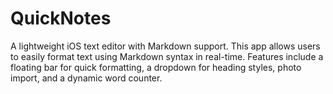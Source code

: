 # QuickNotes
A lightweight iOS text editor with Markdown support. This app allows users to easily format text using Markdown syntax in real-time. Features include a floating bar for quick formatting, a dropdown for heading styles, photo import, and a dynamic word counter.
